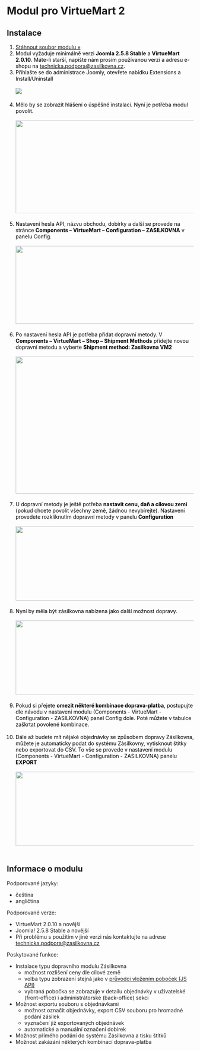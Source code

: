 <h1>Modul pro VirtueMart 2</h1>
<h2>Instalace</h2>
<ol style="color: black; ">
  <li><a href="https://github.com/Zasilkovna/virtuemart2/raw/master/releases/zasilkovna-virtuemart2-latest.zip">Stáhnout soubor modulu »</a></li>
  <li>Modul vyžaduje minimálně verzi <b>Joomla 2.5.8 Stable</b> a <b>VirtueMart 2.0.10</b>. Máte-li starší, napište nám prosím používanou verzi a adresu e-shopu na <a href="mailto:technicka.podpora@zasilkovna.cz">technicka.podpora@zasilkovna.cz</a>.</li>
  <li>
    Přihlašte se do administrace Joomly, otevřete nabídku Extensions a Install/Uninstall<br><br>
    <a href="https://cloud.githubusercontent.com/assets/13521096/8906208/f16ecc82-346c-11e5-9865-e629047a083c.jpg"><img src="https://cloud.githubusercontent.com/assets/13521096/8906208/f16ecc82-346c-11e5-9865-e629047a083c.jpg"></a><br><br>
  </li>
  <li>
    Mělo by se zobrazit hlášení o úspěšné instalaci. Nyní je potřeba modul povolit.<br><br>
    <a href="https://cloud.githubusercontent.com/assets/13521096/8906264/7c441376-346d-11e5-963f-b20ccf14a328.png"><img width=500 height=250 src="https://cloud.githubusercontent.com/assets/13521096/8906264/7c441376-346d-11e5-963f-b20ccf14a328.png"></a>
    <br><br>
  </li>
  <li>
    Nastavení hesla API, názvu obchodu, dobírky a další se provede na stránce <b>Components – VirtueMart – Configuration – ZASILKOVNA</b> v panelu Config.<br><br>
    <a href="https://cloud.githubusercontent.com/assets/13521096/8906280/a15cacc2-346d-11e5-9ff4-8fcbbe31725a.png"><img width=600 height=210 src="https://cloud.githubusercontent.com/assets/13521096/8906280/a15cacc2-346d-11e5-9ff4-8fcbbe31725a.png"></a><br><br>
  </li>  
  <li>
    Po nastavení hesla API je potřeba přidat dopravní metody. V <b>Components – VirtueMart – Shop – Shipment Methods</b> přidejte novou dopravní metodu a vyberte <b>Shipment method: Zasilkovna VM2</b><br><br>
    <a href="https://cloud.githubusercontent.com/assets/13521096/8906296/bc135e94-346d-11e5-9d19-881a8e76f535.png"><img width=600 height=369 src="https://cloud.githubusercontent.com/assets/13521096/8906296/bc135e94-346d-11e5-9d19-881a8e76f535.png"></a><br><br>
  </li>
  <li>
    U dopravní metody je ještě potřeba <b>nastavit cenu, daň a cílovou zemi</b> (pokud chcete povolit všechny země, žádnou nevybírejte). Nastavení provedete rozkliknutím dopravní metody v panelu <b>Configuration</b><br><br>
    <a href="https://cloud.githubusercontent.com/assets/13521096/8906309/dadf6106-346d-11e5-945f-5a321f15d5b0.png"><img width=600 height=200 src="https://cloud.githubusercontent.com/assets/13521096/8906309/dadf6106-346d-11e5-945f-5a321f15d5b0.png"></a><br><br>
  </li>
  <li>
    Nyní by měla být zásilkovna nabízena jako další možnost dopravy.   <br><br>
    <a href="https://cloud.githubusercontent.com/assets/13521096/8906327/05f74386-346e-11e5-8493-f58954a92e25.png"><img width=550 height=200 src="https://cloud.githubusercontent.com/assets/13521096/8906327/05f74386-346e-11e5-8493-f58954a92e25.png"></a><br><br>
  </li>
  <li>
    Pokud si přejete <b>omezit některé kombinace doprava-platba</b>, postupujte dle návodu v nastavení modulu (Components - VirtueMart - Configuration - ZASILKOVNA) panel Config dole. Poté můžete v tabulce zaškrtat povolené kombinace.<br><br>
  </li>  
  <li>
    Dále až budete mít nějaké objednávky se způsobem dopravy Zásilkovna, můžete je automaticky podat do systému Zásilkovny, vytisknout štítky nebo exportovat do CSV. To vše se provede v nastavení modulu (Components - VirtueMart - Configuration - ZASILKOVNA) panelu <b>EXPORT</b><br><br>
    <a href="https://cloud.githubusercontent.com/assets/13521096/8906341/24546e6c-346e-11e5-8cce-9cd4452bd87d.png"><img width=550 height=200 src="https://cloud.githubusercontent.com/assets/13521096/8906341/24546e6c-346e-11e5-8cce-9cd4452bd87d.png"></a><br><br>
  </li>
</ol>
<h2>Informace o modulu</h2>
<p>Podporované jazyky:</p>
<ul>
<li>čeština</li>
<li>angličtina</li>
</ul>
<p>Podporované verze:</p>
<ul>
  <li>VirtueMart 2.0.10 a novější</li>
  <li>Joomla! 2.5.8 Stable a novější</li>
  <li>Při problému s použitím v jiné verzi nás kontaktujte na adrese <a href="mailto:technicka.podpora@zasilkovna.cz">technicka.podpora@zasilkovna.cz</a></li>
</ul>
<p>Poskytované funkce:</p>
<ul>
  <li>Instalace typu dopravního modulu Zásilkovna
    <ul>
      <li>možnost rozlišení ceny dle cílové země</li>
      <li>volba typu zobrazení stejná jako v <a href="http://www.zasilkovna.cz/pristup-k-pobockam/pruvodce">průvodci vložením poboček (JS API)</a></li>
      <li>vybraná pobočka se zobrazuje v detailu objednávky v uživatelské (front-office) i administrátorské (back-office) sekci</li>
    </ul>
  </li>
  <li>Možnost exportu souboru s objednávkami
    <ul>
      <li>možnost označit objednávky, export CSV souboru pro hromadné podání zásilek</li>
      <li>vyznačení již exportovaných objednávek</li>
      <li>automatické a manuální označení dobírek</li>
    </ul>
  </li>
  <li>Možnost přímého podání do systému Zásilkovna a tisku štítků</li>  
  <li>Možnost zakázání některých kombinací doprava-platba</li>  
</ul>
